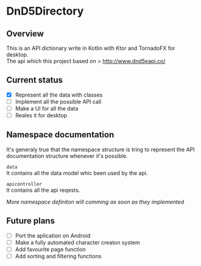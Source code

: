 # DnD5Directory


## Overview    
This is an API dictionary write in Kotlin with Ktor and TornadoFX for desktop.    
The api which this project based on > http://www.dnd5eapi.co/

## Current status
- [x] Represent all the data with classes
- [ ] Implement all the possible API call
- [ ] Make a UI for all the data
- [ ] Reales it for desktop

## Namespace documentation    
It's generaly true that the namespace structure is tring to represent the API documentation structure whenever it's possible.   

`data`    
It contains all the data model whic been used by the api.   

`apicontroller`   
It contains all the api reqests.

*More namespace definiton will comming as soon as they implemented*

## Future plans
- [ ] Port the aplication on Android
- [ ] Make a fully automated character creaton system
- [ ] Add favourite page function
- [ ] Add sorting and filtering functions
